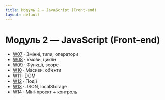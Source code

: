 ```yaml
---
title: Модуль 2 — JavaScript (Front-end)
layout: default
---
```


# Модуль 2 — JavaScript (Front-end)

- [W07](./W07/) · Змінні, типи, оператори  
- [W08](./W08/) · Умови, цикли  
- [W09](./W09/) · Функції, scope  
- [W10](./W10/) · Масиви, об’єкти  
- [W11](./W11/) · DOM  
- [W12](./W12/) · Події  
- [W13](./W13/) · JSON, localStorage  
- [W14](./W14/) · Міні-проєкт + контроль
